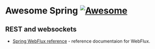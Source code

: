 # Awesome Spring [![Awesome](https://cdn.rawgit.com/sindresorhus/awesome/d7305f38d29fed78fa85652e3a63e154dd8e8829/media/badge.svg)](https://github.com/sindresorhus/awesome)

## REST and websockets
- [Spring WebFlux reference](https://docs.spring.io/spring/docs/5.0.2.RELEASE/spring-framework-reference/web-reactive.html) - reference documentaion for WebFlux.
